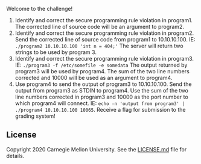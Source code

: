 Welcome to the challenge!

1. Identify and correct the secure programming rule violation in program1. The corrected line of source code will be an
argument to program2.
2. Identify and correct the secure programming rule violation in program2. Send the corrected line of source code from
program1 to 10.10.10.100. IE: `./program2 10.10.10.100 'int n = 404;'` The server will return two strings to be used by
program 3.
3. Identify and correct the secure programming rule violation in program3. IE: `./program3 -f /etc/somefile -e somedata`
The output returned by program3 will be used by program4. The sum of the two line numbers corrected and 10000 will be
used as an argument to program4.
4. Use program4 to send the output of program3 to 10.10.10.100. Send the output from program3 as STDIN to program4. Use
the sum of the two line numbers corrected in program3 and 10000 as the port number to which program4 will connect. IE:
`echo -n 'output from program3' | ./program4 10.10.10.100 10065`. Receive a flag for submission to the grading system!

## License
Copyright 2020 Carnegie Mellon University. See the [LICENSE.md](../../../LICENSE.md) file for details.